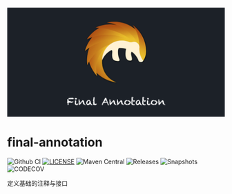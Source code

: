 ![Final Annotation](LOGO.png)

# final-annotation

![Github CI](https://github.com/final-projects/final-annotation/workflows/ci/badge.svg)
[![LICENSE](https://img.shields.io/github/license/final-projects/final-annotation)](http://www.apache.org/licenses/LICENSE-2.0.html)
![Maven Central](https://img.shields.io/maven-central/v/org.finalframework.annotation/final-annotation?label=maven)
![Releases](https://img.shields.io/nexus/r/org.ifinalframework.annotation/final-annotation?server=https://s01.oss.sonatype.org&label=Releases)
![Snapshots](https://img.shields.io/nexus/s/org.ifinalframework.annotation/final-annotation?server=https://s01.oss.sonatype.org&label=Snapshots)
![CODECOV](https://codecov.io/gh/final-projects/final-annotation/branch/main/graph/badge.svg)

定义基础的注释与接口
